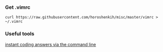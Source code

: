 ### Get .vimrc
```curl https://raw.githubusercontent.com/horoshenkih/misc/master/vimrc > ~/.vimrc```

### Useful tools
[instant coding answers via the command line](https://github.com/gleitz/howdoi)
